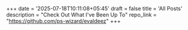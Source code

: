 +++
date = '2025-07-18T10:11:08+05:45'
draft = false
title = 'All Posts'
description = "Check Out What I've Been Up To"
repo_link = "https://github.com/ps-wizard/evaldeez"
+++

